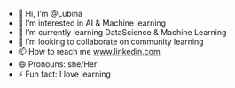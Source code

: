 - 👋 Hi, I’m @Lubina
- 👀 I’m interested in AI & Machine learning
- 🌱 I’m currently learning DataScience & Machine Learning
- 💞️ I’m looking to collaborate on community learning
- 📫 How to reach me www.linkedin.com
- 😄 Pronouns: she/Her
- ⚡ Fun fact: I love learning

<!---
lubiinas/lubiinas is a ✨ special ✨ repository because its `README.md` (this file) appears on your GitHub profile.
You can click the Preview link to take a look at your changes.
--->
